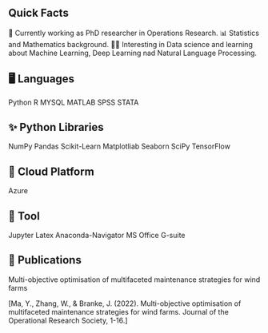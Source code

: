 ## Quick Facts
🔭 Currently working  as PhD researcher in Operations Research.
📊 Statistics and Mathematics background.
👩‍🎓 Interesting in Data science and learning about Machine Learning, Deep Learning nad Natural Language Processing.


## 🖥️ Languages
Python R MYSQL MATLAB SPSS STATA

## ✨ Python Libraries
NumPy Pandas Scikit-Learn Matplotliab Seaborn SciPy TensorFlow

## 🔗 Cloud Platform
Azure

## 📂 Tool
Jupyter Latex Anaconda-Navigator MS Office G-suite

## 📄 Publications
Multi-objective optimisation of multifaceted maintenance strategies for wind farms

[Ma, Y., Zhang, W., & Branke, J. (2022). Multi-objective optimisation of multifaceted maintenance strategies for wind farms. Journal of the Operational Research Society, 1-16.]
